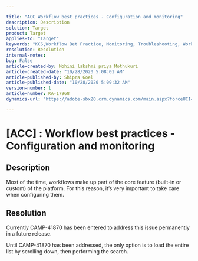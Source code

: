 ```yaml
---

title: "ACC Workflow best practices - Configuration and monitoring"
description: Description
solution: Target
product: Target
applies-to: "Target"
keywords: "KCS,Workflow Bet Practice, Monitoring, Troubleshooting, Workflow Performance, Workflow Slow"
resolution: Resolution
internal-notes:
bug: False
article-created-by: Mohini lakshmi priya Mothukuri
article-created-date: "10/28/2020 5:08:01 AM"
article-published-by: Shipra Goel
article-published-date: "10/28/2020 5:09:32 AM"
version-number: 1
article-number: KA-17968
dynamics-url: "https://adobe-sbx20.crm.dynamics.com/main.aspx?forceUCI=1&pagetype=entityrecord&etn=knowledgearticle&id=8f1ef987-db18-eb11-a813-000d3a19f370"

---
```


# [ACC] : Workflow best practices - Configuration and monitoring

## Description

Most of the time, workflows make up part of the core feature (built-in or custom) of the platform. For this reason, it’s very important to take care when configuring them.

## Resolution

Currently CAMP-41870 has been entered to address this issue permanently in a future release.

Until CAMP-41870 has been addressed, the only option is to load the entire list by scrolling down, then performing the search.
